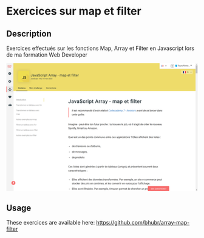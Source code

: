 # Exercices sur map et filter

## Description

Exercices effectués sur les fonctions Map, Array et Filter en Javascript lors de ma formation Web Developer

![Project cover](img/wcs-exercices.png)

## Usage

These exercices are available here: https://github.com/bhubr/array-map-filter


